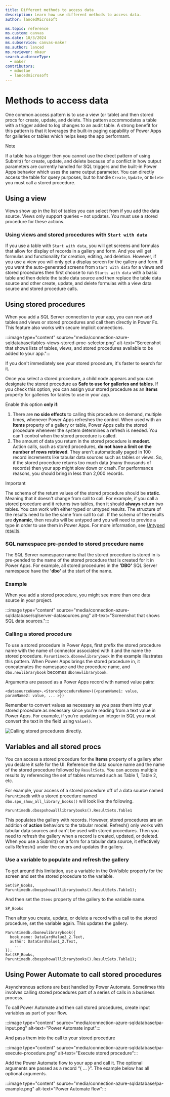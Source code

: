 ```yaml
---
title: Different methods to access data 
description: Learn how use different methods to access data.
author: lancedMicrosoft

ms.topic: reference
ms.custom: canvas
ms.date: 10/3/2024
ms.subservice: canvas-maker
ms.author: lanced
ms.reviewer: mkaur
search.audienceType: 
  - maker
contributors:
  - mduelae
  - lancedmicrosoft
---
```


# Methods to access data

One common access pattern is to use a view (or table) and then stored procs for create, update, and delete.  This pattern accommodates a table with a trigger added to log changes to an audit table.  A strong benefit for this pattern is that it leverages the built-in paging capability of Power Apps for galleries or tables which helps keep the app performant.

> [!NOTE]
> If a table has a trigger then you cannot use the direct pattern of using Submit() for create, update, and delete because of a conflict in how output parameters are currently handled for SQL triggers and the built-in Power Apps behavior which uses the same output parameter. You can directly access the table for query purposes, but to handle `Create`, `Update`, or `Delete` you must call a stored procedure.

## Using a view 

Views show up in the list of tables you can select from if you add the data source.  Views only support queries – not updates.  You must use a stored procedure for these actions.

### Using views and stored procedures with `Start with data`

If you use a table with `Start with data`, you will get screens and formulas that allow for display of records in a gallery and form.  And you will get formulas and functionality for creation, editing, and deletion. However, if you use a view you will only get a display screen for the gallery and form.  If you want the auto-generated screens from `Start with data` for a views and stored procedures then first choose to run `Starts with data` with a basic table and then delete the table data source and then replace the table data source and other create, update, and delete formulas with a view data source and stored procedure calls.  

## Using stored procedures

When you add a SQL Server connection to your app, you can now add tables and views or stored procedures and call them directly in Power Fx. This feature also works with secure implicit connections. 

:::image type="content" source="media/connection-azure-sqldatabase/tables-views-stored-proc-selector.png" alt-text="Screenshot that shows lists of tables, views, and stored procedures available to be added to your app.":::

If you don't immediately see your stored procedure, it's faster to search for it.

Once you select a stored procedure, a child node appears and you can designate the stored procedure as **Safe to use for galleries and tables**. If you check this option, you can assign your stored procedure as an **Items** property for galleries for tables to use in your app.

Enable this option **only if**:

1. There are **no side effects** to calling this procedure on demand, multiple times, whenever Power Apps refreshes the control. When used with an **Items** property of a gallery or table, Power Apps calls the stored procedure whenever the system determines a refresh is needed. You can't control when the stored procedure is called.
2. The amount of data you return in the stored procedure is **modest**. Action calls, such as stored procedures, **do not have a limit on the number of rows retrieved**. They aren't automatically paged in 100 record increments like tabular data sources such as tables or views. So, if the stored procedure returns too much data (many thousands of records) then your app might slow down or crash. For performance reasons, you should bring in less than 2,000 records.

> [!IMPORTANT]
> The schema of the return values of the stored procedure should be **static**. Meaning that it doesn't change from call to call. For example, if you call a stored procedure and it returns two tables, then it should **always** return two tables. You can work with either typed or untyped results. The structure of the results need to be the same from call to call. If the schema of the results are **dynamic**, then results will be untyped and you will need to provide a type in order to use them in Power Apps. For more information, see [Untyped results](sql-methods-to-access-results#untyped-results).

### SQL namespace pre-pended to stored procedure name

The SQL Server namespace name that the stored procedure is stored in is pre-pended to the name of the stored procedure that is created for it in Power Apps. For example, all stored procedures in the **'DBO'** SQL Server namespace have the **'dbo'** at the start of the name.

### Example

When you add a stored procedure, you might see more than one data source in your project.

:::image type="content" source="media/connection-azure-sqldatabase/sqlserver-datasources.png" alt-text="Screenshot that shows SQL data sources.":::

### Calling a stored procedure

To use a stored procedure in Power Apps, first prefix the stored procedure name with the name of connector associated with it and the name the stored procedure. `Paruntimedb.dbonewlibrarybook` in the example illustrates this pattern. When Power Apps brings the stored procedure in, it concatenates the namespace and the procedure name, and `dbo.newlibrarybook` becomes `dbonewlibrarybook`.  

Arguments are passed as a Power Apps record with named value pairs:

```power-fx
<datasourceName>.<StoredprocedureName>({<paramName1: value, paramName2: value, ... >})
```

Remember to convert values as necessary as you pass them into your stored procedure as necessary since you're reading from a text value in Power Apps. For example, if you're updating an integer in SQL you must convert the text in the field using `Value()`.

![Calling stored procedures directly.](media/connection-azure-sqldatabase/calling-sp-directly.png "Calling stored procedures directly.")

## Variables and all stored procs 

You can access a stored procedure for the **Items** property of a gallery after you declare it safe for the UI. Reference the data source name and the name of the stored procedure followed by `ResultSets`. You can access multiple results by referencing the set of tables returned such as Table 1, Table 2, etc.

For example, your access of a stored procedure off of a data source named `Paruntimedb` with a stored procedure named `dbo.spo_show_all_library_books()` will look like the following.

```power-fx
Paruntimedb.dbospshowalllibrarybooks().ResultSets.Table1
```

This populates the gallery with records. However, stored procedures are an addition of **action** behaviors to the tabular model. Refresh() only works with tabular data sources and can't be used with stored procedures. Then you need to refresh the gallery when a record is created, updated, or deleted. When you use a Submit() on a form for a tabular data source, it effectively calls Refresh() under the covers and updates the gallery.

### Use a variable to populate and refresh the gallery

To get around this limitation, use a variable in the OnVisible property for the screen and set the stored procedure to the variable.

```power-fx
Set(SP_Books, Paruntimedb.dbospshowalllibrarybooks().ResultSets.Table1);
```

And then set the `Items` property of the gallery to the variable name.

```power-fx
SP_Books
```

Then after you create, update, or delete a record with a call to the stored procedure, set the variable again. This updates the gallery.

```power-fx
Paruntimedb.dbonewlibrarybook({   
  book_name: DataCardValue3_2.Text, 
  author: DataCardValue1_2.Text,
    ...
});
Set(SP_Books, Paruntimedb.dbospshowalllibrarybooks().ResultSets.Table1);
```

## Using Power Automate to call stored procedures

Asynchronous actions are best handled by Power Automate. Sometimes this involves calling stored procedures part of a series of calls in a business process.

To call Power Automate and then call stored procedures, create input variables as part of your flow.

:::image type="content" source="media/connection-azure-sqldatabase/pa-input.png" alt-text="Power Automate input":::

And pass them into the call to your stored procedure


:::image type="content" source="media/connection-azure-sqldatabase/pa-execute-procedure.png" alt-text="Execute stored procedure":::

Add the Power Automate flow to your app and call it. The optional arguments are passed as a record “{ … }”.  The example below has all optional arguments. 

:::image type="content" source="media/connection-azure-sqldatabase/pa-example.png" alt-text="Power Automate flow":::

